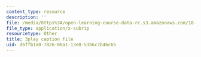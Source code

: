 ```yaml
---
content_type: resource
description: ''
file: /media/https%3A/open-learning-course-data-rc.s3.amazonaws.com/18-01sc-single-variable-calculus-fall-2010/d6ffb1a0782606a113e053b6c7b46c65_--lPz7VFnKI.srt
file_type: application/x-subrip
resourcetype: Other
title: 3play caption file
uid: d6ffb1a0-7826-06a1-13e0-53b6c7b46c65
---
```

